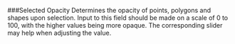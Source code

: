 ###Selected Opacity
Determines the opacity of points, polygons and shapes upon selection.  Input to this field should be made on a scale of 0 to 100, with the higher values being more opaque.  The corresponding slider may help when adjusting the value. 

